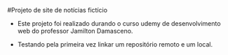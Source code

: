 #Projeto de site de notícias fictício

- Este projeto foi realizado durando o curso udemy de desenvolvimento web do professor Jamilton Damasceno.

- Testando pela primeira vez linkar um repositório remoto e um local.

